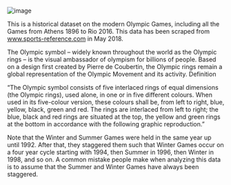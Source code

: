 ![image](https://user-images.githubusercontent.com/68374336/185440581-44053f64-1f6b-4892-9e4e-df21d7a61b47.png)


This is a historical dataset on the modern Olympic Games, including all the Games from Athens 1896 to Rio 2016. This data has been scraped from www.sports-reference.com in May 2018.

The Olympic symbol – widely known throughout the world as the Olympic rings – is the visual ambassador of olympism for billions of people. Based on a design first created by Pierre de Coubertin, the Olympic rings remain a global representation of the Olympic Movement and its activity. Definition

“The Olympic symbol consists of five interlaced rings of equal dimensions (the Olympic rings), used alone, in one or in five different colours. When used in its five-colour version, these colours shall be, from left to right, blue, yellow, black, green and red. The rings are interlaced from left to right; the blue, black and red rings are situated at the top, the yellow and green rings at the bottom in accordance with the following graphic reproduction.”



Note that the Winter and Summer Games were held in the same year up until 1992. After that, they staggered them such that Winter Games occur on a four year cycle starting with 1994, then Summer in 1996, then Winter in 1998, and so on. A common mistake people make when analyzing this data is to assume that the Summer and Winter Games have always been staggered.
